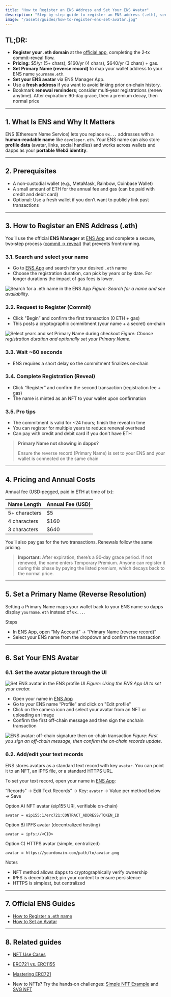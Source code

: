 ```yaml
---
title: "How to Register an ENS Address and Set Your ENS Avatar"
description: "Step-by-step guide to register an ENS address (.eth), secure your Web3 identity, and set an ENS avatar. Covers pricing, commit–reveal, reverse resolution, and best practices."
image: "/assets/guides/how-to-register-ens-set-avatar.jpg"
---
```


## TL;DR:

- **Register your .eth domain** at the [official app](https://app.ens.domains), completing the 2‑tx commit–reveal flow.
- **Pricing:** $5/yr (5+ chars), $160/yr (4 chars), $640/yr (3 chars) + gas.
- **Set Primary Name (reverse record)** to map your wallet address to your ENS name `yourname.eth`.
- **Set your ENS avatar** via ENS Manager App.
- Use a **fresh address** if you want to avoid linking prior on‑chain history.
- Bookmark **renewal reminders**; consider multi‑year registrations (renew anytime). After expiration: 90‑day grace, then a premium decay, then normal price

---

## 1. What Is ENS and Why It Matters

ENS (Ethereum Name Service) lets you replace `0x...` addresses with a **human‑readable name** like `developer.eth`. Your ENS name can also store **profile data** (avatar, links, social handles) and works across wallets and dapps as your **portable Web3 identity**.

---

## 2. Prerequisites

- A non‑custodial wallet (e.g., MetaMask, Rainbow, Coinbase Wallet)
- A small amount of ETH for the annual fee and gas (can be paid with credit and debit card)
- Optional: Use a fresh wallet if you don’t want to publicly link past transactions

---

<span id="3-how-to-register-an-ens-address-eth"></span>

## 3. How to Register an ENS Address (.eth)

You’ll use the official **ENS Manager** at [ENS App](https://app.ens.domains) and complete a secure, two‑step process ([commit -> reveal](/guides/commit-reveal-scheme)) that prevents front‑running.

### 3.1. Search and select your name

- Go to [ENS App](https://app.ens.domains) and search for your desired `.eth` name
- Choose the registration duration, can pick by years or by date. For longer durations the impact of gas fees is lower.

![Search for a .eth name in the ENS App](/assets/guides/search-ens-domain.jpg)
_Figure: Search for a name and see availability._

### 3.2. Request to Register (Commit)

- Click "Begin” and confirm the first transaction (0 ETH + gas)
- This posts a cryptographic commitment (your name + a secret) on‑chain

![Select years and set Primary Name during checkout](/assets/guides/register-ens-domain.jpg)
_Figure: Choose registration duration and optionally set your Primary Name._

### 3.3. Wait ~60 seconds

- ENS requires a short delay so the commitment finalizes on‑chain

### 3.4. Complete Registration (Reveal)

- Click “Register” and confirm the second transaction (registration fee + gas)
- The name is minted as an NFT to your wallet upon confirmation

### 3.5. Pro tips

- The commitment is valid for ~24 hours; finish the reveal in time
- You can register for multiple years to reduce renewal overhead
- Can pay with credit and debit card if you don't have ETH

> **Primary Name not showing in dapps?**
>
> Ensure the reverse record (Primary Name) is set to your ENS and your wallet is connected on the same chain

---

## 4. Pricing and Annual Costs

Annual fee (USD‑pegged, paid in ETH at time of tx):

<table>
  <thead>
    <tr>
      <th>Name Length</th>
      <th>Annual Fee (USD)</th>
    </tr>
  </thead>
  <tbody>
    <tr>
      <td>5+ characters</td>
      <td>$5</td>
    </tr>
    <tr>
      <td>4 characters</td>
      <td>$160</td>
    </tr>
    <tr>
      <td>3 characters</td>
      <td>$640</td>
    </tr>
  </tbody>

</table>

You’ll also pay gas for the two transactions. Renewals follow the same pricing.

> **Important:** After expiration, there’s a 90‑day grace period. If not renewed, the name enters Temporary Premium. Anyone can register it during this phase by paying the listed premium, which decays back to the normal price.

---

## 5. Set a Primary Name (Reverse Resolution)

Setting a Primary Name maps your wallet back to your ENS name so dapps display `yourname.eth` instead of `0x...`.

Steps

- In [ENS App](https://app.ens.domains), open “My Account” → “Primary Name (reverse record)”
- Select your ENS name from the dropdown and confirm the transaction

---

<span id="6-set-your-ens-avatar"></span>

## 6. Set Your ENS Avatar

### 6.1. Set the avatar picture through the UI

![Set ENS avatar in the ENS profile UI](/assets/guides/ens-profile-set-avatar.jpg)
_Figure: Using the ENS App UI to set your avatar._

- Open your name in [ENS App](https://app.ens.domains)
- Go to your ENS name “Profile” and click on "Edit profile"
- Click on the camera icon and select your avatar from an NFT or uploading an image
- Confirm the first off-chain message and then sign the onchain transaction

![ENS avatar: off-chain signature then on-chain transaction](/assets/guides/offchain-onchain-signatures.jpg)
_Figure: First you sign an off‑chain message, then confirm the on‑chain records update._

### 6.2. Add/edit your text records

ENS stores avatars as a standard text record with key `avatar`. You can point it to an NFT, an IPFS file, or a standard HTTPS URL.

To set your text record, open your name in [ENS App](https://app.ens.domains):

“Records” → Edit Text Records” → Key: `avatar` → Value per method below → Save

Option A) NFT avatar (eip155 URI, verifiable on‑chain)

```text
avatar = eip155:1/erc721:CONTRACT_ADDRESS/TOKEN_ID
```

Option B) IPFS avatar (decentralized hosting)

```text
avatar = ipfs://<CID>
```

Option C) HTTPS avatar (simple, centralized)

```text
avatar = https://yourdomain.com/path/to/avatar.png
```

Notes

- NFT method allows dapps to cryptographically verify ownership
- IPFS is decentralized; pin your content to ensure persistence
- HTTPS is simplest, but centralized

---

## 7. Official ENS Guides

- [How to Register a .eth name](https://support.ens.domains/en/articles/7882582-how-to-register-a-eth-name)
- [How to Set an Avatar](https://support.ens.domains/en/articles/7883271-how-to-set-an-avatar)

---

## 8. Related guides

- [NFT Use Cases](/guides/nft-use-cases)
- [ERC721 vs. ERC1155](/guides/erc721-vs-erc1155)
- [Mastering ERC721](/guides/mastering-erc721)

- New to NFTs? Try the hands‑on challenges: [Simple NFT Example](/challenge/simple-nft-example) and [SVG NFT](/challenge/svg-nft)
